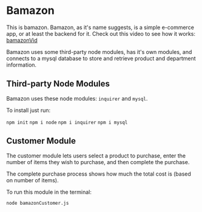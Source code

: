 # Bamazon

This is bamazon. Bamazon, as it's name suggests, is a simple e-commerce app, or at least the backend for it. Check out this video to see how it works: [bamazonVid](./bamazonVid.mov)

Bamazon uses some third-party node modules, has it's own modules, and connects to a mysql database to store and retrieve product and department information.

## Third-party Node Modules
Bamazon uses these node modules: ```inquirer``` and ```mysql```.

To install just run:

```npm init```
```npm i node```
```npm i inquirer```
```npm i mysql```

## Customer Module
The customer module lets users select a product to purchase, enter the number of items they wish to purchase, and then complete the purchase.

The complete purchase process shows how much the total cost is (based on number of items).

To run this module in the terminal:

```node bamazonCustomer.js```
